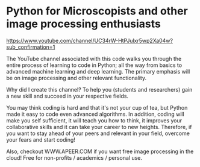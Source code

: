 # Python for Microscopists and other image processing enthusiasts
https://www.youtube.com/channel/UC34rW-HtPJulxr5wp2Xa04w?sub_confirmation=1

The YouTube channel associated with this code walks you through the entire process of learning to code in Python; all the way from basics to advanced machine learning and deep learning. The primary emphasis will be on image processing and other relevant functionality. 

Why did I create this channel? To help you (students and researchers) gain a new skill and succeed in your respective fields. 

You may think coding is hard and that it's not your cup of tea, but Python made it easy to code even advanced algorithms. In addition, coding will make you self sufficient, it will teach you how to think, it improves your collaborative skills and it can take your career to new heights. Therefore, if you want to stay ahead of your peers and relevant in your field, overcome your fears and start coding!

Also, checkout WWW.APEER.COM if you want free image processing in the cloud! 
Free for non-profits / academics / personal use. 
